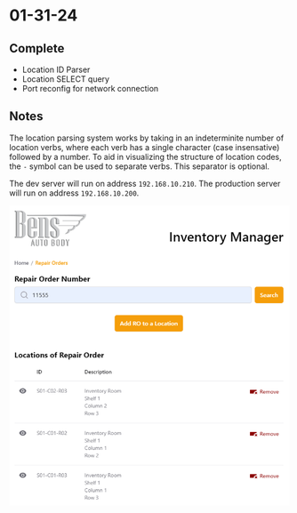 # 01-31-24
## Complete
- Location ID Parser
- Location SELECT query
- Port reconfig for network connection

## Notes
The location parsing system works by taking in an indeterminite number of location verbs, where each verb has a single character (case insensative) followed by a number. To aid in visualizing the structure of location codes, the `-` symbol can be used to separate verbs. This separator is optional.

The dev server will run on address `192.168.10.210`. The production server will run on address `192.168.10.200`.

![Repair Orders Page](<images/Screenshot 2024-01-31 115903.png>)